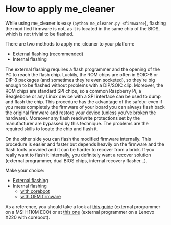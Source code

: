 # How to apply me_cleaner

While using me_cleaner is easy (`python me_cleaner.py <firmware>`), flashing the modified firmware is not, as it is located in the same chip of the BIOS, which is not trivial to be flashed.

There are two methods to apply me_cleaner to your platform:
 * External flashing (recommended)
 * Internal flashing

The external flashing requires a flash programmer and the opening of the PC to reach the flash chip. Luckily, the ROM chips are often in SOIC-8 or DIP-8 packages (and sometimes they're even socketed), so they're big enough to be flashed without problems with a DIP/SOIC clip. Moreover, the ROM chips are standard SPI chips, so a common Raspberry Pi, a Beaglebone or any Linux device with a SPI interface can be used to dump and flash the chip. This procedure has the advantage of the safety: even if you mess completely the firmware of your board you can always flash back the original firmware and restore your device (unless you've broken the hardware). Moreover any flash read/write protections set by the manufacturer are bypassed by this technique. The problems are the required skills to locate the chip and flash it.

On the other side you can flash the modified firmware internally. This procedure is easier and faster but depends heavily on the firmware and the flash tools provided and it can be harder to recover from a brick. If you really want to flash it internally, you definitely want a recover solution (external programmer, dual BIOS chips, internal recovery flasher...). 

Make your choice:
 * [External flashing](https://github.com/corna/me_cleaner/wiki/External-flashing)
 * Internal flashing
   * [with coreboot](https://github.com/corna/me_cleaner/wiki/Internal-flashing-with-coreboot)
   * [with OEM firmware](https://github.com/corna/me_cleaner/wiki/Internal-flashing-with-OEM-firmware)

As a reference, you should take a look at [this guide](https://github.com/corna/me_cleaner/wiki/me_cleaner-on-a-MSI-H110M-ECO) (external programmer on a MSI H110M ECO) or at [this one](https://hardenedlinux.github.io/firmware/2016/11/17/neutralize_ME_firmware_on_sandybridge_and_ivybridge.html) (external programmer on a Lenovo X220 with coreboot).